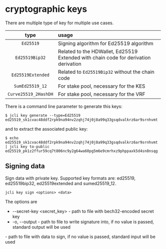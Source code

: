 # cryptographic keys

There are multiple type of key for multiple use cases.

| type | usage |
|:----:|:------|
|`Ed25519` | Signing algorithm for Ed25519 algorithm |
|`Ed25519Bip32`| Related to the HDWallet, Ed25519 Extended with chain code for derivation derivation |
|`Ed25519Extended`| Related to `Ed25519Bip32` without the chain code |
|`SumEd25519_12`| For stake pool, necessary for the KES |
|`Curve25519_2HashDH`| For stake pool, necessary for the VRF |


There is a command line parameter to generate this keys:

```
$ jcli key generate --type=Ed25519
ed25519_sk1cvac48ddf2rpk9na94nv2zqhj74j0j8a99q33gsqdvalkrz6ar9srnhvmt
```

and to extract the associated public key:

```
$ echo ed25519_sk1cvac48ddf2rpk9na94nv2zqhj74j0j8a99q33gsqdvalkrz6ar9srnhvmt | jcli key to-public
ed25519_pk1z2ffur59cq7t806nc9y2g64wa60pg5m6e9cmrhxz9phppaxk5d4sn8nsqg
```

## Signing data

Sign data with private key. Supported key formats are: ed25519, ed25519bip32, ed25519extended and
sumed25519_12.

```
jcli key sign <options> <data>
```

The options are
- --secret-key <secret_key> - path to file with bech32-encoded secret key
- -o, --output <output> - path to file to write signature into, if no value is passed,
standard output will be used

<data> - path to file with data to sign, if no value is passed, standard input will be used
